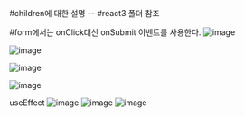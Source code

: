 #children에 대한 설명 -- #react3 폴더 참조

#form에서는 onClick대신 onSubmit 이벤트를 사용한다.
![image](https://github.com/minjukimmm/react_basiccc/assets/129017089/e85ae5bd-5cef-4934-8b10-d62b6ecfdace)

![image](https://github.com/minjukimmm/react_basiccc/assets/129017089/59930d6b-d29a-4079-bc10-e48efe7e94e2)

![image](https://github.com/minjukimmm/react_basiccc/assets/129017089/bd7e8cc3-e141-44b7-929f-45babab336fb)

![image](https://github.com/minjukimmm/react_basiccc/assets/129017089/109bbb20-82e3-408f-8b9a-c3b7a98438cd)


useEffect
![image](https://github.com/minjukimmm/react_basiccc/assets/129017089/154ad2ae-de74-43b3-9a83-bd5f1cf7bdd2)
![image](https://github.com/minjukimmm/react_basiccc/assets/129017089/f0d38f54-d469-448b-9696-ed98baa5f678)
![image](https://github.com/minjukimmm/react_basiccc/assets/129017089/6177009e-a52a-4305-991b-2ce970be2afe)


